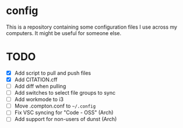 # config
This is a repository containing some configuration files I use across my computers. It might be useful for someone else.

# TODO
- [x] Add script to pull and push files
- [x] Add CITATION.cff
- [ ] Add diff when pulling
- [ ] Add switches to select file groups to sync
- [ ] Add workmode to i3
- [ ] Move .compton.conf to `~/.config`
- [ ] Fix VSC syncing for "Code - OSS" (Arch)
- [ ] Add support for non-users of dunst (Arch)
